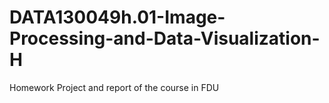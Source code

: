 # DATA130049h.01-Image-Processing-and-Data-Visualization-H
Homework Project and report of the course in FDU

